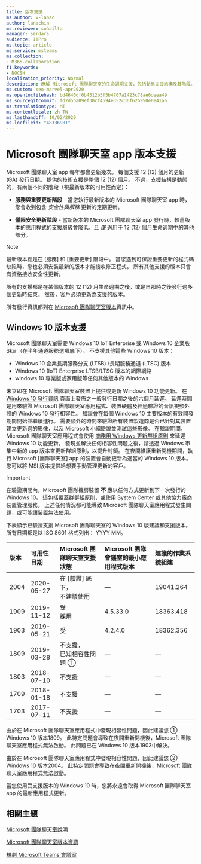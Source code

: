 ```yaml
---
title: 版本支援
ms.author: v-lanac
author: lanachin
ms.reviewer: sohailta
manager: serdars
audience: ITPro
ms.topic: article
ms.service: msteams
ms.collection:
- M365-collaboration
f1.keywords:
- NOCSH
localization_priority: Normal
description: 瞭解 Microsoft 團隊聊天室的生命週期支援，包括動態支援結構及其階段。
ms.custom: seo-marvel-apr2020
ms.openlocfilehash: bd4640df6b4512b5f5b4707a1423c78ae6deea49
ms.sourcegitcommit: fd7d5ba09ef30cf4594e352c36f62b950e0e41a6
ms.translationtype: MT
ms.contentlocale: zh-TW
ms.lasthandoff: 10/02/2020
ms.locfileid: "48336981"
---
```

# <a name="microsoft-teams-rooms-app-version-support"></a>Microsoft 團隊聊天室 app 版本支援
 
Microsoft 團隊聊天室 app 每年都會更新幾次。 每個支援 12 (12) 個月的更新 (GA) 發行日期。 提供的技術支援是整個 12 (12) 個月。 不過，支援結構是動態的，有兩個不同的階段（視最新版本的可用性而定）：

- **服務與重要更新階段** \- 當您執行最新版本的 Microsoft 團隊聊天室 app 時，您會收到包含 *安全性與服務* 更新的定期更新。

- **僅限安全更新階段** \- 當新版本的 Microsoft 團隊聊天室 app 發行時，較舊版本的應用程式的支援層級會降低，且 *僅* 適用于 12 (12) 個月生命週期中的其他部分。

> [!NOTE]
> 最新版本總是在 [服務] 和 [重要更新] 階段中。 當您遇到可保證重要更新的程式碼缺陷時，您也必須安裝最新的版本才能接收修正程式。 所有其他支援的版本只會有資格接收安全性更新。

所有的支援都是在某個版本的 12 (12) 月生命週期之後，或是自那時之後發行過多個更新時結束。 然後，客戶必須更新為支援的版本。

所有發行資訊都列在 [Microsoft 團隊聊天室版本](rooms-release-note.md)資訊中。

## <a name="windows-10-release-support"></a>Windows 10 版本支援

Microsoft 團隊聊天室需要 Windows 10 IoT Enterprise 或 Windows 10 企業版 Sku （在半年通道服務選項底下）。 不支援其他這些 Windows 10 版本：

- Windows 10 企業長期服務分支 (LTSB) /長期服務通道 (LTSC) 版本
- Windows 10 (IoT) Enterprise LTSB/LTSC 版本的網際網路
- windows 10 專業版或家用版等任何其他版本的 Windows

未立即在 Microsoft 團隊聊天室裝置上提供或更新 Windows 10 功能更新。 在 [Windows 10 發行資訊](https://docs.microsoft.com/windows/release-information/) 頁面上發佈之一般發行日期之後的六個月延遲。 延遲時間是用來驗證 Microsoft 團隊聊天室應用程式、裝置硬體及經過驗證的音訊視頻外設的 Windows 10 發行相容性。 驗證會在每個 Windows 10 主要版本的有效開發期間開始並繼續進行。 需要額外的時間來驗證所有裝置製造商是否已針對其裝置建立更新過的影像，以及 Microsoft 小組驗證並測試這些影像。 在驗證期間，Microsoft 團隊聊天室應用程式會使用  [商務用 Windows 更新群組原則](https://docs.microsoft.com/windows/deployment/update/waas-manage-updates-wufb) 來延遲 Windows 10 功能更新。 發現並解決任何相容性問題之後，請透過 Windows 市集中新的 app 版本來更新群組原則，以提升封鎖。 在夜間維護重新開機期間，執行 Microsoft [團隊聊天室] app 的裝置會自動更新為適當的 Windows 10 版本。 您可以將 MSI 版本提供給想要手動管理更新的客戶。  

> [!IMPORTANT]
> 在驗證期間內，Microsoft 團隊機房裝置 **不** 應以任何方式更新到下一次發行的 Windows 10。 這包括覆蓋群群組原則，或使用 System Center 或其他協力廠商裝置管理服務。 上述任何情況都可能導致 Microsoft 團隊聊天室應用程式發生問題，或可能讓裝置無法使用。  

下表顯示已驗證支援 Microsoft 團隊聊天室的 Windows 10 版建議和支援版本。 所有日期都是以 ISO 8601 格式列出： YYYY MM。

|版本  |可用性日期   |Microsoft 團隊聊天室支援狀態   |Microsoft 團隊會議室的最小應用程式版本 | 建議的作業系統組建  |
|:---  |:---       |:---                                  |:---     |:---     |
| 2004 |2020-05-27 |在 [驗證] 底下， <br/>不建議使用|&#x2014; |19041.264 |
| 1909 |2019-11-12 |受 <br/>採用 |4.5.33.0 |18363.418  |
| 1903 |2019-05-21 |受  |4.2.4.0 |18362.356 |
| 1809 |2019-03-28 |不支援， <br/>已知相容性問題 &#x2780;|&#x2014; |&#x2014; |
| 1803 |2018-07-10 |不支援                             |&#x2014;  |&#x2014; |
| 1709 |2018-01-18 |不支援                         |&#x2014; |&#x2014; |
| 1703 |2017-07-11 |不支援                         |&#x2014; |&#x2014; |

由於在 Microsoft 團隊聊天室應用程式中發現相容性問題，因此建議您 &#x2780; Windows 10 版本1809。 此特定問題會導致在夜間重新開機後，Microsoft 團隊聊天室應用程式無法啟動。 此問題已在 Windows 10 版本1903中解決。  

由於在 Microsoft 團隊聊天室應用程式中發現相容性問題，因此建議您 &#x2781; Windows 10 版本2004。 此特定問題會導致在夜間重新開機後，Microsoft 團隊聊天室應用程式無法啟動。 

當您使用受支援版本的 Windows 10 時，您將永遠會取得 Microsoft 團隊聊天室 app 的最新應用程式更新。  

## <a name="related-topics"></a>相關主題

[Microsoft 團隊聊天室說明](https://support.office.com/article/Skype-Room-Systems-version-2-help-e667f40e-5aab-40c1-bd68-611fe0002ba2)

[Microsoft 團隊聊天室版本資訊](rooms-release-note.md)

[規劃 Microsoft Teams 會議室](rooms-plan.md)
